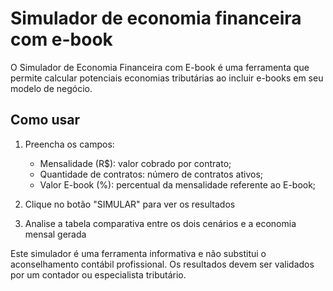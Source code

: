 # Simulador de economia financeira com e-book

O Simulador de Economia Financeira com E-book é uma ferramenta que permite calcular potenciais economias tributárias ao incluir e-books em seu modelo de negócio.

## Como usar

1. Preencha os campos:

    - Mensalidade (R$): valor cobrado por contrato;
    - Quantidade de contratos: número de contratos ativos;
    - Valor E-book (%): percentual da mensalidade referente ao E-book;

2. Clique no botão "SIMULAR" para ver os resultados

3. Analise a tabela comparativa entre os dois cenários e a economia mensal gerada

Este simulador é uma ferramenta informativa e não substitui o aconselhamento contábil profissional. Os resultados devem ser validados por um contador ou especialista tributário.
